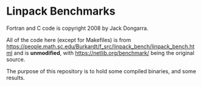 # Linpack Benchmarks

Fortran and C code is copyright 2008 by Jack Dongarra.

All of the code here (except for Makefiles) is from https://people.math.sc.edu/Burkardt/f_src/linpack_bench/linpack_bench.html and is **unmodified**, with https://netlib.org/benchmark/ being the original source.

The purpose of this repository is to hold some compiled binaries, and some results.

